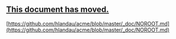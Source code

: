 ## [This document has moved.](https://github.com/hlandau/acme/blob/master/_doc/NOROOT.md)

[https://github.com/hlandau/acme/blob/master/_doc/NOROOT.md](https://github.com/hlandau/acme/blob/master/_doc/NOROOT.md)

